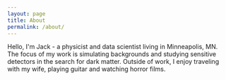 ```yaml
---
layout: page
title: About
permalink: /about/
---
```


Hello, I'm Jack - a physicist and data scientist living in Minneapolis, MN. The focus of my work is simulating backgrounds and studying sensitive detectors in the search for dark matter. Outside of work, I enjoy traveling with my wife, playing guitar and watching horror films.

